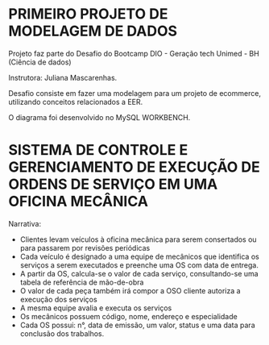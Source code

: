 # PRIMEIRO PROJETO DE MODELAGEM DE DADOS


Projeto faz parte do Desafio do Bootcamp DIO - Geração tech Unimed - BH (Ciência de dados)

Instrutora: Juliana Mascarenhas.

Desafio consiste em fazer uma modelagem para um projeto de ecommerce, utilizando conceitos relacionados a EER.

O diagrama foi desenvolvido no MySQL WORKBENCH.


# SISTEMA DE CONTROLE E GERENCIAMENTO DE EXECUÇÃO DE ORDENS DE SERVIÇO EM UMA OFICINA MECÂNICA

Narrativa:
- Clientes levam veículos à oficina mecânica para serem consertados ou para passarem por revisões  periódicas
- Cada veículo é designado a uma equipe de mecânicos que identifica os serviços a serem executados e preenche uma OS com data de entrega.
- A partir da OS, calcula-se o valor de cada serviço, consultando-se uma tabela de referência de mão-de-obra
- O valor de cada peça também irá compor a OSO cliente autoriza a execução dos serviços
- A mesma equipe avalia e executa os serviços
- Os mecânicos possuem código, nome, endereço e especialidade
- Cada OS possui: n°, data de emissão, um valor, status e uma data para conclusão dos trabalhos.
